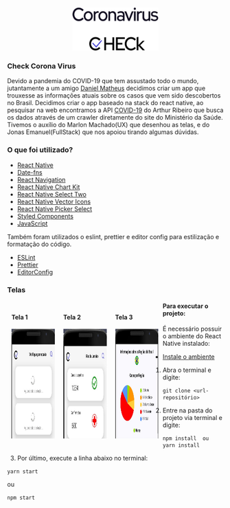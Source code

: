 <p align="center">
  <a href="https://github.com/lucassouza97/checkcoronav">
    <img src="./assets/logo/Splash2x.png" alt="Logo" width="200" height="100">
 </a>
  
<h3> Check Corona Virus </h3>

Devido a pandemia do COVID-19 que tem assustado todo o mundo, jutantamente a um amigo [Daniel Matheus](https://www.linkedin.com/in/daniel-matheus-785606129/) decidimos criar um app que trouxesse as informações atuais sobre os casos que vem sido descobertos no Brasil. Decidimos criar o app baseado na stack do react native, ao pesquisar na web encontramos a API [COVID-19](https://covid19-brazil-api-docs.now.sh/) do Arthur Ribeiro que busca os dados através de um crawler diretamente do site do Ministério da Saúde. Tivemos o auxílio do Marlon Machado(UX) que desenhou as telas, e do Jonas Emanuel(FullStack) que nos apoiou tirando algumas dúvidas. 


<h3>O que foi utilizado?</h3>

- [React Native](https://reactnative.dev/)
- [Date-fns](https://github.com/date-fns/date-fns)
- [React Navigation](https://reactnavigation.org/)
- [React Native Chart Kit](https://www.npmjs.com/package/react-native-chart-kit#pie-chart)
- [React Native Select Two](https://www.npmjs.com/package/react-native-select-two)
- [React Native Vector Icons](https://github.com/oblador/react-native-vector-icons)
- [React Native Picker Select](https://github.com/lawnstarter/react-native-picker-select)
- [Styled Components](https://styled-components.com/)
- [JavaScript](https://developer.mozilla.org/pt-BR/docs/Web/JavaScript)



Também foram utilizados o eslint, prettier e editor config para estilização e formatação do código.
- [ESLint](https://github.com/eslint/eslint)
- [Prettier](https://github.com/prettier/prettier)
- [EditorConfig](https://editorconfig.org/)

<h3>Telas</h3>

<div style="box-sizing: border-box;">
 <div class="column" style="width: 20%; height: 300px; padding: 10px; float: left;">
  <h4>Tela 1</h4>
    <img src="./assets/tela1.jpeg" alt="Logo" width="300" height="500">
  </div>
  <div class="column" style="width: 20%; height: 300px; padding: 10px; float: left;">
    <h4>Tela 2</h4>
    <img src="./assets/tela2.jpeg" alt="Logo" width="300" height="500">
  </div>
 <div class="column" style="width: 20%; height: 300px; padding: 10px; float: left;">
    <h4>Tela 3</h4>
    <img src="./assets/tela3.jpeg" alt="Logo" width="300" height="500">
  </div>
</div>

<h4><strong>Para executar o projeto:</strong></h4>

É necessário possuir o ambiente do React Native instalado:
- [Instale o ambiente](https://docs.rocketseat.dev/ambiente-react-native/introducao)

1. Abra o terminal e digite:</br>

```
git clone <url-repositório>
```

2. Entre na pasta do projeto via terminal e digite:

```
npm install  ou  yarn install

```

3. Por último, execute a linha abaixo no terminal: 

```
yarn start 
```
ou
```
npm start
```
<br/>


